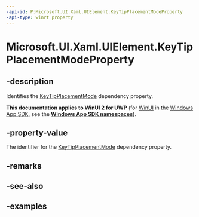 ```yaml
---
-api-id: P:Microsoft.UI.Xaml.UIElement.KeyTipPlacementModeProperty
-api-type: winrt property
---
```


<!-- Property syntax.
public DependencyProperty KeyTipPlacementModeProperty { get; }
-->

# Microsoft.UI.Xaml.UIElement.KeyTipPlacementModeProperty

## -description
Identifies the [KeyTipPlacementMode](uielement_keytipplacementmode.md) dependency property.

**This documentation applies to WinUI 2 for UWP** (for [WinUI](/windows/apps/winui/winui3/) in the [Windows App SDK](/windows/apps/windows-app-sdk/), see the **[Windows App SDK namespaces](/windows/windows-app-sdk/api/winrt/)**).

## -property-value
The identifier for the [KeyTipPlacementMode](uielement_keytipplacementmode.md) dependency property.

## -remarks

## -see-also

## -examples


